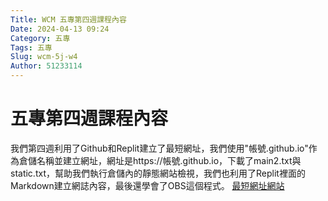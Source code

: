 ```yaml
---
Title: WCM 五專第四週課程內容
Date: 2024-04-13 09:24
Category: 五專
Tags: 五專
Slug: wcm-5j-w4
Author: 51233114
---
```


<!-- PELICAN_END_SUMMARY -->

# 五專第四週課程內容

我們第四週利用了Github和Replit建立了最短網址，我們使用"帳號.github.io"作為倉儲名稱並建立網址，網址是https://帳號.github.io，下載了main2.txt與static.txt，幫助我們執行倉儲內的靜態網站檢視，我們也利用了Replit裡面的Markdown建立網誌內容，最後還學會了OBS這個程式。
[最短網址網站](https://51233114.github.io/wcm2024/blog/wcm-5j-w5.html)